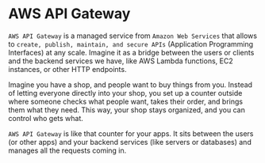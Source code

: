 # AWS API Gateway

`AWS API Gateway` is a managed service from `Amazon Web Services` that allows to `create, publish, maintain, and secure APIs` (Application Programming Interfaces) at any scale. Imagine it as a bridge between the users or clients and the backend services we have, like AWS Lambda functions, EC2 instances, or other HTTP endpoints.

Imagine you have a shop, and people want to buy things from you. Instead of letting everyone directly into your shop, you set up a counter outside where someone checks what people want, takes their order, and brings them what they need. This way, your shop stays organized, and you can control who gets what.

`AWS API Gateway` is like that counter for your apps. It sits between the users (or other apps) and your backend services (like servers or databases) and manages all the requests coming in.

